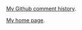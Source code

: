 [My Github comment history](https://github.com/search?q=commenter%3Aiainelder).

[My home page](http://www.isme.es/).
